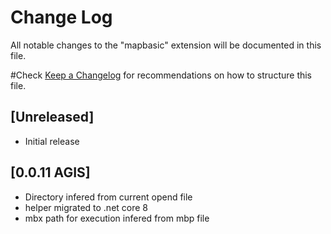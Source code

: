 # Change Log

All notable changes to the "mapbasic" extension will be documented in this file.

#Check [Keep a Changelog](http://keepachangelog.com/) for recommendations on how to structure this file.

## [Unreleased]

- Initial release

## [0.0.11 AGIS]

- Directory infered from current opend file
- helper migrated to .net core 8
- mbx path for execution infered from mbp file
